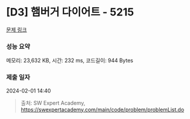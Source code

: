 # [D3] 햄버거 다이어트 - 5215 

[문제 링크](https://swexpertacademy.com/main/code/problem/problemDetail.do?contestProbId=AWT-lPB6dHUDFAVT) 

### 성능 요약

메모리: 23,632 KB, 시간: 232 ms, 코드길이: 944 Bytes

### 제출 일자

2024-02-01 14:40



> 출처: SW Expert Academy, https://swexpertacademy.com/main/code/problem/problemList.do